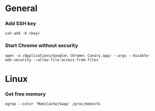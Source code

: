 # General

### Add SSH key ###

    ssh-add -K <key>

### Start Chrome without security ###

    open -a /Applications/Google\ Chrome\ Canary.app/ --args --disable-web-security -–allow-file-access-from-files

# Linux

### Get free memory ###

    egrep --color 'Mem|Cache|Swap' /proc/meminfo
